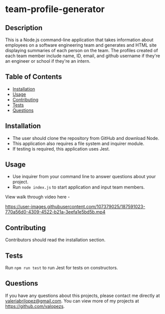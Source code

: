 # team-profile-generator

## Description 
This is a Node.js command-line application that takes information about employees on a software engineering team and generates and HTML site displaying summaries of each person on the team. The profiles created of each team member include name, ID, email, and github username if they're an engineer or school if they're an intern.
 
## Table of Contents
* [Installation](#installation)
* [Usage](#usage)
* [Contributing](#contributing)
* [Tests](#tests)
* [Questions](#questions)

## Installation 
- The user should clone the repository from GitHub and download Node. 
- This application also requires a file system and inquirer module.
- If testing is required, this application uses Jest.

## Usage 
- Use inquirer from your command line to answer questions about your project.
- Run `node index.js` to start application and input team members.

View walk through video here -

https://user-images.githubusercontent.com/107379025/187591023-770a56d0-4309-4522-b21a-3eefa1e5bd5b.mp4

## Contributing 
Contributors should read the installation section. 

## Tests
Run `npm run test` to run Jest for tests on constructors. 

## Questions
If you have any questions about this projects, please contact me directly at valeriabrilopez@gmail.com. You can view more of my projects at https://github.com/valopezs.
